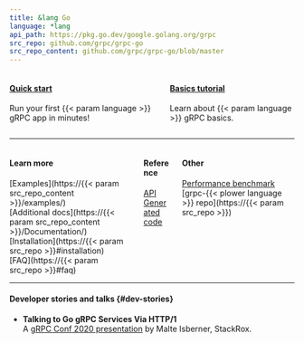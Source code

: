 ```yaml
---
title: &lang Go
language: *lang
api_path: https://pkg.go.dev/google.golang.org/grpc
src_repo: github.com/grpc/grpc-go
src_repo_content: github.com/grpc/grpc-go/blob/master
---
```


<style>
  .card {
    min-height: 100%;
  }
  .resource-list ul {
    list-style: none;
    margin: 0;
    padding: 0;
  }
</style>

<div class="columns">
  <div class="column">
    <div class="card" href="#">
      <div class="card-content">
        <h4>
          <a class="" href="quickstart/">Quick start</a>
        </h4>
        <p>
          Run your first
          {{< param language >}}
          gRPC app in minutes!
        </p>
      </div>
    </div>
  </div>

  <div class="column">
    <div class="card">
      <div class="card-content">
        <h4>
          <a class="" href="basics/">Basics tutorial</a>
        </h4>
        <p>
          Learn about
          {{< param language >}}
          gRPC basics.
        </p>
      </div>
    </div>
  </div>
</div>

---

<div class="columns">
<div class="column resource-list">

#### Learn more

- [Examples](https://{{< param src_repo_content >}}/examples/)
- [Additional docs](https://{{< param src_repo_content >}}/Documentation/)
- [Installation](https://{{< param src_repo >}}#installation)
- [FAQ](https://{{< param src_repo >}}#faq)

</div><div class="column resource-list">

#### Reference

- [API](api/)
- [Generated code](generated-code/)

</div><div class="column resource-list">

#### Other

- [Performance benchmark][]
- [grpc-{{< plower language >}} repo](https://{{< param src_repo >}})
</div>
</div>

---

#### Developer stories and talks {#dev-stories}

- **Talking to Go gRPC Services Via HTTP/1**
  <a href="https://youtu.be/Vbw8h0RCn2E"><i class="fab fa-youtube"></i></a>
  <a href="https://static.sched.com/hosted_files/grpcconf20/c9/TalkingToGoGRPCviaHTTP1-gRPCConf2020-MalteIsberner.pdf"><i class="far fa-file"></i></a><br>
  A [gRPC Conf 2020 presentation](https://sched.co/cRfW)
  by Malte Isberner, StackRox.

[Performance benchmark]: https://performance-dot-grpc-testing.appspot.com/explore?dashboard=5652536396611584&widget=490377658&container=1286539696
